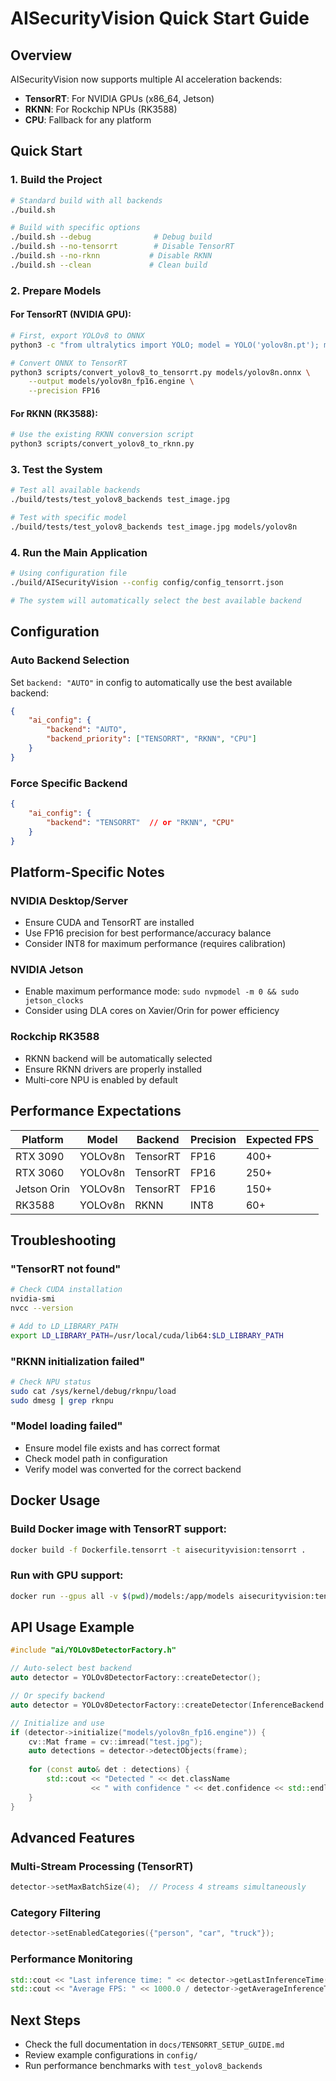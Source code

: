 # AISecurityVision Quick Start Guide

## Overview
AISecurityVision now supports multiple AI acceleration backends:
- **TensorRT**: For NVIDIA GPUs (x86_64, Jetson)
- **RKNN**: For Rockchip NPUs (RK3588)
- **CPU**: Fallback for any platform

## Quick Start

### 1. Build the Project

```bash
# Standard build with all backends
./build.sh

# Build with specific options
./build.sh --debug              # Debug build
./build.sh --no-tensorrt        # Disable TensorRT
./build.sh --no-rknn           # Disable RKNN
./build.sh --clean             # Clean build
```

### 2. Prepare Models

#### For TensorRT (NVIDIA GPU):
```bash
# First, export YOLOv8 to ONNX
python3 -c "from ultralytics import YOLO; model = YOLO('yolov8n.pt'); model.export(format='onnx', imgsz=640)"

# Convert ONNX to TensorRT
python3 scripts/convert_yolov8_to_tensorrt.py models/yolov8n.onnx \
    --output models/yolov8n_fp16.engine \
    --precision FP16
```

#### For RKNN (RK3588):
```bash
# Use the existing RKNN conversion script
python3 scripts/convert_yolov8_to_rknn.py
```

### 3. Test the System

```bash
# Test all available backends
./build/tests/test_yolov8_backends test_image.jpg

# Test with specific model
./build/tests/test_yolov8_backends test_image.jpg models/yolov8n
```

### 4. Run the Main Application

```bash
# Using configuration file
./build/AISecurityVision --config config/config_tensorrt.json

# The system will automatically select the best available backend
```

## Configuration

### Auto Backend Selection
Set `backend: "AUTO"` in config to automatically use the best available backend:

```json
{
    "ai_config": {
        "backend": "AUTO",
        "backend_priority": ["TENSORRT", "RKNN", "CPU"]
    }
}
```

### Force Specific Backend
```json
{
    "ai_config": {
        "backend": "TENSORRT"  // or "RKNN", "CPU"
    }
}
```

## Platform-Specific Notes

### NVIDIA Desktop/Server
- Ensure CUDA and TensorRT are installed
- Use FP16 precision for best performance/accuracy balance
- Consider INT8 for maximum performance (requires calibration)

### NVIDIA Jetson
- Enable maximum performance mode: `sudo nvpmodel -m 0 && sudo jetson_clocks`
- Consider using DLA cores on Xavier/Orin for power efficiency

### Rockchip RK3588
- RKNN backend will be automatically selected
- Ensure RKNN drivers are properly installed
- Multi-core NPU is enabled by default

## Performance Expectations

| Platform | Model | Backend | Precision | Expected FPS |
|----------|-------|---------|-----------|--------------|
| RTX 3090 | YOLOv8n | TensorRT | FP16 | 400+ |
| RTX 3060 | YOLOv8n | TensorRT | FP16 | 250+ |
| Jetson Orin | YOLOv8n | TensorRT | FP16 | 150+ |
| RK3588 | YOLOv8n | RKNN | INT8 | 60+ |

## Troubleshooting

### "TensorRT not found"
```bash
# Check CUDA installation
nvidia-smi
nvcc --version

# Add to LD_LIBRARY_PATH
export LD_LIBRARY_PATH=/usr/local/cuda/lib64:$LD_LIBRARY_PATH
```

### "RKNN initialization failed"
```bash
# Check NPU status
sudo cat /sys/kernel/debug/rknpu/load
sudo dmesg | grep rknpu
```

### "Model loading failed"
- Ensure model file exists and has correct format
- Check model path in configuration
- Verify model was converted for the correct backend

## Docker Usage

### Build Docker image with TensorRT support:
```bash
docker build -f Dockerfile.tensorrt -t aisecurityvision:tensorrt .
```

### Run with GPU support:
```bash
docker run --gpus all -v $(pwd)/models:/app/models aisecurityvision:tensorrt
```

## API Usage Example

```cpp
#include "ai/YOLOv8DetectorFactory.h"

// Auto-select best backend
auto detector = YOLOv8DetectorFactory::createDetector();

// Or specify backend
auto detector = YOLOv8DetectorFactory::createDetector(InferenceBackend::TENSORRT);

// Initialize and use
if (detector->initialize("models/yolov8n_fp16.engine")) {
    cv::Mat frame = cv::imread("test.jpg");
    auto detections = detector->detectObjects(frame);
    
    for (const auto& det : detections) {
        std::cout << "Detected " << det.className 
                  << " with confidence " << det.confidence << std::endl;
    }
}
```

## Advanced Features

### Multi-Stream Processing (TensorRT)
```cpp
detector->setMaxBatchSize(4);  // Process 4 streams simultaneously
```

### Category Filtering
```cpp
detector->setEnabledCategories({"person", "car", "truck"});
```

### Performance Monitoring
```cpp
std::cout << "Last inference time: " << detector->getLastInferenceTime() << " ms" << std::endl;
std::cout << "Average FPS: " << 1000.0 / detector->getAverageInferenceTime() << std::endl;
```

## Next Steps
- Check the full documentation in `docs/TENSORRT_SETUP_GUIDE.md`
- Review example configurations in `config/`
- Run performance benchmarks with `test_yolov8_backends`
